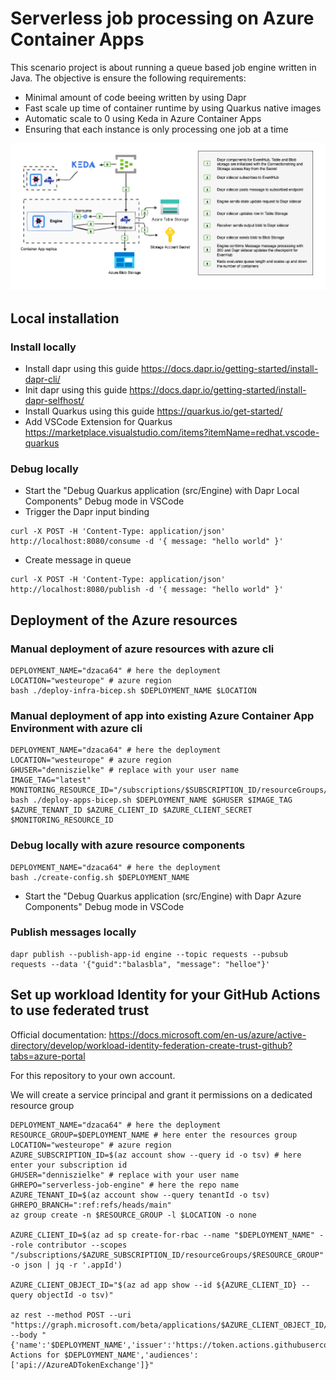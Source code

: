 # Serverless job processing on Azure Container Apps

This scenario project is about running a queue based job engine written in Java.
The objective is ensure the following requirements:
- Minimal amount of code beeing written by using Dapr
- Fast scale up time of container runtime by using Quarkus native images
- Automatic scale to 0 using Keda in Azure Container Apps
- Ensuring that each instance is only processing one job at a time

![](/architecture.png)

## Local installation

### Install locally
- Install dapr using this guide https://docs.dapr.io/getting-started/install-dapr-cli/
- Init dapr using this guide https://docs.dapr.io/getting-started/install-dapr-selfhost/
- Install Quarkus using this guide https://quarkus.io/get-started/
- Add VSCode Extension for Quarkus https://marketplace.visualstudio.com/items?itemName=redhat.vscode-quarkus 

### Debug locally

- Start the "Debug Quarkus application (src/Engine) with Dapr Local Components" Debug mode in VSCode
- Trigger the Dapr input binding
```
curl -X POST -H 'Content-Type: application/json' http://localhost:8080/consume -d '{ message: "hello world" }'
```
- Create message in queue
```
curl -X POST -H 'Content-Type: application/json' http://localhost:8080/publish -d '{ message: "hello world" }'
```

## Deployment of the Azure resources

### Manual deployment of azure resources with azure cli

```
DEPLOYMENT_NAME="dzaca64" # here the deployment
LOCATION="westeurope" # azure region 
bash ./deploy-infra-bicep.sh $DEPLOYMENT_NAME $LOCATION

```

### Manual deployment of app into existing Azure Container App Environment with azure cli

```
DEPLOYMENT_NAME="dzaca64" # here the deployment
LOCATION="westeurope" # azure region 
GHUSER="denniszielke" # replace with your user name
IMAGE_TAG="latest"
MONITORING_RESOURCE_ID="/subscriptions/$SUBSCRIPTION_ID/resourceGroups/$DEPLOYMENT_NAME/providers/Microsoft.App/containerapps/engine"
bash ./deploy-apps-bicep.sh $DEPLOYMENT_NAME $GHUSER $IMAGE_TAG $AZURE_TENANT_ID $AZURE_CLIENT_ID $AZURE_CLIENT_SECRET $MONITORING_RESOURCE_ID

```

### Debug locally with azure resource components

```
DEPLOYMENT_NAME="dzaca64" # here the deployment
bash ./create-config.sh $DEPLOYMENT_NAME

```

- Start the "Debug Quarkus application (src/Engine) with Dapr Azure Components" Debug mode in VSCode

### Publish messages locally

```
dapr publish --publish-app-id engine --topic requests --pubsub requests --data '{"guid":"balasbla", "message": "helloe"}'

```
## Set up workload Identity for your GitHub Actions to use federated trust

Official documentation:
https://docs.microsoft.com/en-us/azure/active-directory/develop/workload-identity-federation-create-trust-github?tabs=azure-portal

For this repository to your own account.

We will create a service principal and grant it permissions on a dedicated resource group

```
DEPLOYMENT_NAME="dzaca64" # here the deployment
RESOURCE_GROUP=$DEPLOYMENT_NAME # here enter the resources group
LOCATION="westeurope" # azure region 
AZURE_SUBSCRIPTION_ID=$(az account show --query id -o tsv) # here enter your subscription id
GHUSER="denniszielke" # replace with your user name
GHREPO="serverless-job-engine" # here the repo name
AZURE_TENANT_ID=$(az account show --query tenantId -o tsv)
GHREPO_BRANCH=":ref:refs/heads/main"
az group create -n $RESOURCE_GROUP -l $LOCATION -o none

AZURE_CLIENT_ID=$(az ad sp create-for-rbac --name "$DEPLOYMENT_NAME" --role contributor --scopes "/subscriptions/$AZURE_SUBSCRIPTION_ID/resourceGroups/$RESOURCE_GROUP" -o json | jq -r '.appId')

AZURE_CLIENT_OBJECT_ID="$(az ad app show --id ${AZURE_CLIENT_ID} --query objectId -o tsv)"

az rest --method POST --uri "https://graph.microsoft.com/beta/applications/$AZURE_CLIENT_OBJECT_ID/federatedIdentityCredentials" --body "{'name':'$DEPLOYMENT_NAME','issuer':'https://token.actions.githubusercontent.com','subject':'repo:$GHUSER/$GHREPO$GHREPO_BRANCH','description':'GitHub Actions for $DEPLOYMENT_NAME','audiences':['api://AzureADTokenExchange']}"

```